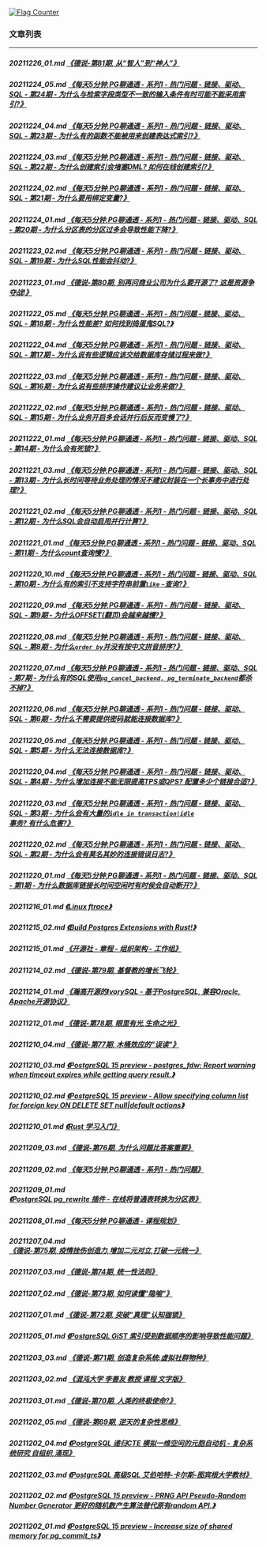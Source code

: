 <a rel="nofollow" href="http://info.flagcounter.com/h9V1"  ><img src="http://s03.flagcounter.com/count/h9V1/bg_FFFFFF/txt_000000/border_CCCCCC/columns_2/maxflags_12/viewers_0/labels_0/pageviews_0/flags_0/"  alt="Flag Counter"  border="0"  ></a>  
  
### 文章列表  
----  
##### 20211226_01.md   [《德说-第81期, 从“智人”到“神人”》](20211226_01.md)  
##### 20211224_05.md   [《每天5分钟,PG聊通透 - 系列1 - 热门问题 - 链接、驱动、SQL - 第24期 - 为什么与检索字段类型不一致的输入条件有时可能不能采用索引?》](20211224_05.md)  
##### 20211224_04.md   [《每天5分钟,PG聊通透 - 系列1 - 热门问题 - 链接、驱动、SQL - 第23期 - 为什么有的函数不能被用来创建表达式索引?》](20211224_04.md)  
##### 20211224_03.md   [《每天5分钟,PG聊通透 - 系列1 - 热门问题 - 链接、驱动、SQL - 第22期 - 为什么创建索引会堵塞DML? 如何在线创建索引?》](20211224_03.md)  
##### 20211224_02.md   [《每天5分钟,PG聊通透 - 系列1 - 热门问题 - 链接、驱动、SQL - 第21期 - 为什么要用绑定变量?》](20211224_02.md)  
##### 20211224_01.md   [《每天5分钟,PG聊通透 - 系列1 - 热门问题 - 链接、驱动、SQL - 第20期 - 为什么分区表的分区过多会导致性能下降?》](20211224_01.md)  
##### 20211223_02.md   [《每天5分钟,PG聊通透 - 系列1 - 热门问题 - 链接、驱动、SQL - 第19期 - 为什么SQL性能会抖动?》](20211223_02.md)  
##### 20211223_01.md   [《德说-第80期, 别再问商业公司为什么要开源了? 这是资源争夺战!》](20211223_01.md)  
##### 20211222_05.md   [《每天5分钟,PG聊通透 - 系列1 - 热门问题 - 链接、驱动、SQL - 第18期 - 为什么性能差? 如何找到捣蛋鬼SQL?》](20211222_05.md)  
##### 20211222_04.md   [《每天5分钟,PG聊通透 - 系列1 - 热门问题 - 链接、驱动、SQL - 第17期 - 为什么说有些逻辑应该交给数据库存储过程来做?》](20211222_04.md)  
##### 20211222_03.md   [《每天5分钟,PG聊通透 - 系列1 - 热门问题 - 链接、驱动、SQL - 第16期 - 为什么说有些排序操作建议让业务来做?》](20211222_03.md)  
##### 20211222_02.md   [《每天5分钟,PG聊通透 - 系列1 - 热门问题 - 链接、驱动、SQL - 第15期 - 为什么业务开启多会话并行后反而变慢了?》](20211222_02.md)  
##### 20211222_01.md   [《每天5分钟,PG聊通透 - 系列1 - 热门问题 - 链接、驱动、SQL - 第14期 - 为什么会有死锁?》](20211222_01.md)  
##### 20211221_03.md   [《每天5分钟,PG聊通透 - 系列1 - 热门问题 - 链接、驱动、SQL - 第13期 - 为什么长时间等待业务处理的情况不建议封装在一个长事务中进行处理?》](20211221_03.md)  
##### 20211221_02.md   [《每天5分钟,PG聊通透 - 系列1 - 热门问题 - 链接、驱动、SQL - 第12期 - 为什么SQL会自动启用并行计算?》](20211221_02.md)  
##### 20211221_01.md   [《每天5分钟,PG聊通透 - 系列1 - 热门问题 - 链接、驱动、SQL - 第11期 - 为什么count查询慢?》](20211221_01.md)  
##### 20211220_10.md   [《每天5分钟,PG聊通透 - 系列1 - 热门问题 - 链接、驱动、SQL - 第10期 - 为什么有的索引不支持字符串前置`like` `~`查询?》](20211220_10.md)  
##### 20211220_09.md   [《每天5分钟,PG聊通透 - 系列1 - 热门问题 - 链接、驱动、SQL - 第9期 - 为什么OFFSET(翻页)会越来越慢?》](20211220_09.md)  
##### 20211220_08.md   [《每天5分钟,PG聊通透 - 系列1 - 热门问题 - 链接、驱动、SQL - 第8期 - 为什么`order by`并没有按中文拼音排序?》](20211220_08.md)  
##### 20211220_07.md   [《每天5分钟,PG聊通透 - 系列1 - 热门问题 - 链接、驱动、SQL - 第7期 - 为什么有的SQL使用`pg_cancel_backend, pg_terminate_backend`都杀不掉?》](20211220_07.md)  
##### 20211220_06.md   [《每天5分钟,PG聊通透 - 系列1 - 热门问题 - 链接、驱动、SQL - 第6期 - 为什么不需要提供密码就能连接数据库?》](20211220_06.md)  
##### 20211220_05.md   [《每天5分钟,PG聊通透 - 系列1 - 热门问题 - 链接、驱动、SQL - 第5期 - 为什么无法连接数据库?》](20211220_05.md)  
##### 20211220_04.md   [《每天5分钟,PG聊通透 - 系列1 - 热门问题 - 链接、驱动、SQL - 第4期 - 为什么增加连接不能无限提高TPS或QPS? 配置多少个链接合适?》](20211220_04.md)  
##### 20211220_03.md   [《每天5分钟,PG聊通透 - 系列1 - 热门问题 - 链接、驱动、SQL - 第3期 - 为什么会有大量的`idle in transaction|idle`事务? 有什么危害?》](20211220_03.md)  
##### 20211220_02.md   [《每天5分钟,PG聊通透 - 系列1 - 热门问题 - 链接、驱动、SQL - 第2期 - 为什么会有莫名其妙的连接错误日志?》](20211220_02.md)  
##### 20211220_01.md   [《每天5分钟,PG聊通透 - 系列1 - 热门问题 - 链接、驱动、SQL - 第1期 - 为什么数据库链接长时间空闲时有时侯会自动断开?》](20211220_01.md)  
##### 20211216_01.md   [《Linux ftrace》](20211216_01.md)  
##### 20211215_02.md   [《Build Postgres Extensions with Rust!》](20211215_02.md)  
##### 20211215_01.md   [《开源社 - 章程 - 组织架构 - 工作组》](20211215_01.md)  
##### 20211214_02.md   [《德说-第79期, 基督教的增长飞轮》](20211214_02.md)  
##### 20211214_01.md   [《瀚高开源的IvorySQL - 基于PostgreSQL, 兼容Oracle, Apache开源协议》](20211214_01.md)  
##### 20211212_01.md   [《德说-第78期, 眼里有光,生命之光》](20211212_01.md)  
##### 20211210_04.md   [《德说-第77期, 木桶效应的"误读"》](20211210_04.md)  
##### 20211210_03.md   [《PostgreSQL 15 preview - postgres_fdw: Report warning when timeout expires while getting query result.》](20211210_03.md)  
##### 20211210_02.md   [《PostgreSQL 15 preview - Allow specifying column list for foreign key ON DELETE SET null|default actions》](20211210_02.md)  
##### 20211210_01.md   [《Rust 学习入门》](20211210_01.md)  
##### 20211209_03.md   [《德说-第76期, 为什么问题比答案重要》](20211209_03.md)  
##### 20211209_02.md   [《每天5分钟,PG聊通透 - 系列1 - 热门问题》](20211209_02.md)  
##### 20211209_01.md   [《PostgreSQL pg_rewrite 插件 - 在线将普通表转换为分区表》](20211209_01.md)  
##### 20211208_01.md   [《每天5分钟,PG聊通透 - 课程规划》](20211208_01.md)  
##### 20211207_04.md   [《德说-第75期, 疫情挫伤创造力,增加二元对立,打破一元统一》](20211207_04.md)  
##### 20211207_03.md   [《德说-第74期, 统一性法则》](20211207_03.md)  
##### 20211207_02.md   [《德说-第73期, 如何读懂"隐喻"》](20211207_02.md)  
##### 20211207_01.md   [《德说-第72期, 突破"真理"认知枷锁》](20211207_01.md)  
##### 20211205_01.md   [《PostgreSQL GiST 索引受到数据顺序的影响导致性能问题》](20211205_01.md)  
##### 20211203_03.md   [《德说-第71期, 创造复杂系统:虚拟社群物种》](20211203_03.md)  
##### 20211203_02.md   [《混沌大学 李善友 教授 课程 文字版》](20211203_02.md)  
##### 20211203_01.md   [《德说-第70期, 人类的终极使命?》](20211203_01.md)  
##### 20211202_05.md   [《德说-第69期, 逆天的复杂性思维》](20211202_05.md)  
##### 20211202_04.md   [《PostgreSQL 递归CTE 模拟一维空间的元胞自动机 - 复杂系统研究 自组织,涌现》](20211202_04.md)  
##### 20211202_03.md   [《PostgreSQL 高级SQL 艾伯哈特-卡尔斯-图宾根大学教材》](20211202_03.md)  
##### 20211202_02.md   [《PostgreSQL 15 preview - PRNG API Pseudo-Random Number Generator 更好的随机数产生算法替代原有random API.》](20211202_02.md)  
##### 20211202_01.md   [《PostgreSQL 15 preview - Increase size of shared memory for pg_commit_ts》](20211202_01.md)  
